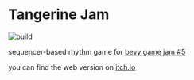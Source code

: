 # Tangerine Jam

![build](https://github.com/hexeaktivitat/tangerine-jam/actions/workflows/ci.yaml/badge.svg)

sequencer-based rhythm game for [bevy game jam #5](https://itch.io/jam/bevy-jam-5)

you can find the web version on [itch.io](https://hexeaktivitat.itch.io/tangerine-jam)
